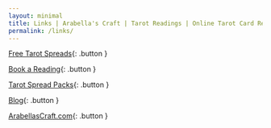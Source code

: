 ```yaml
---
layout: minimal
title: Links | Arabella's Craft | Tarot Readings | Online Tarot Card Reading
permalink: /links/
---
```


[Free Tarot Spreads](https://shop.arabellascraft.com/l/5TarotDeckInterviewTarotSpreads){: .button }

[Book a Reading](http://shop.arabellascraft.com/?sort=page_layout&tags=tarot%20card%20reading){: .button }

[Tarot Spread Packs](https://shop.arabellascraft.com/?sort=page_layout&tags=tarot%20spreads){: .button }

[Blog](https://arabellascraft.com/articles/){: .button }

[ArabellasCraft.com](https://www.ArabellasCraft.com){: .button }
